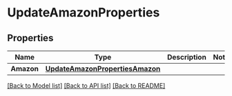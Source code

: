 # UpdateAmazonProperties

## Properties
Name | Type | Description | Notes
------------ | ------------- | ------------- | -------------
**Amazon** | [**UpdateAmazonPropertiesAmazon**](UpdateAmazonProperties_amazon.md) |  | 

[[Back to Model list]](../README.md#documentation-for-models) [[Back to API list]](../README.md#documentation-for-api-endpoints) [[Back to README]](../README.md)


